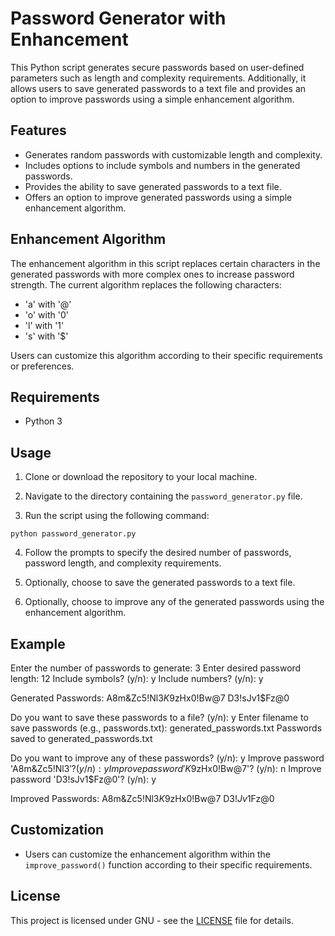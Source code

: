 # Password Generator with Enhancement

This Python script generates secure passwords based on user-defined parameters such as length and complexity requirements. Additionally, it allows users to save generated passwords to a text file and provides an option to improve passwords using a simple enhancement algorithm.

## Features

- Generates random passwords with customizable length and complexity.
- Includes options to include symbols and numbers in the generated passwords.
- Provides the ability to save generated passwords to a text file.
- Offers an option to improve generated passwords using a simple enhancement algorithm.
  
## Enhancement Algorithm

The enhancement algorithm in this script replaces certain characters in the generated passwords with more complex ones to increase password strength. The current algorithm replaces the following characters:

- 'a' with '@'
- 'o' with '0'
- 'l' with '1'
- 's' with '$'

Users can customize this algorithm according to their specific requirements or preferences.

## Requirements

- Python 3

## Usage

1. Clone or download the repository to your local machine.

2. Navigate to the directory containing the `password_generator.py` file.

3. Run the script using the following command:

```python password_generator.py```

4. Follow the prompts to specify the desired number of passwords, password length, and complexity requirements.

5. Optionally, choose to save the generated passwords to a text file.

6. Optionally, choose to improve any of the generated passwords using the enhancement algorithm.

## Example

Enter the number of passwords to generate: 3
Enter desired password length: 12
Include symbols? (y/n): y
Include numbers? (y/n): y

Generated Passwords:
A8m&Zc5!Nl$3
K9$zHx0!Bw@7
D3!sJv1$Fz@0

Do you want to save these passwords to a file? (y/n): y
Enter filename to save passwords (e.g., passwords.txt): generated_passwords.txt
Passwords saved to generated_passwords.txt

Do you want to improve any of these passwords? (y/n): y
Improve password 'A8m&Zc5!Nl$3'? (y/n): y
Improve password 'K9$zHx0!Bw@7'? (y/n): n
Improve password 'D3!sJv1$Fz@0'? (y/n): y

Improved Passwords:
A8m&Zc5!Nl$3
K9$zHx0!Bw@7
D3!$Jv1$Fz@0

## Customization

- Users can customize the enhancement algorithm within the `improve_password()` function according to their specific requirements.

## License

This project is licensed under GNU - see the [LICENSE](LICENSE) file for details.
